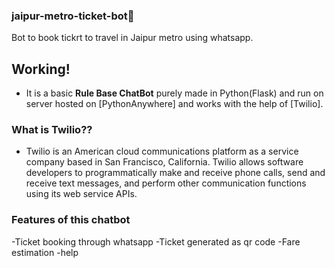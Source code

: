 ### jaipur-metro-ticket-bot👋
Bot to book tickrt to travel in Jaipur metro using whatsapp.

## Working!
- It is a basic <b>Rule Base ChatBot</b> purely made in Python(Flask) and run on server hosted on [PythonAnywhere] and works with the help of [Twilio].

### What is Twilio??
- Twilio is an American cloud communications platform as a service company based in San Francisco, California. Twilio allows software developers to programmatically make and receive phone calls, send and receive text messages, and perform other communication functions using its web service APIs.

### Features of this chatbot
-Ticket booking through whatsapp
-Ticket generated as qr code
-Fare estimation
-help

